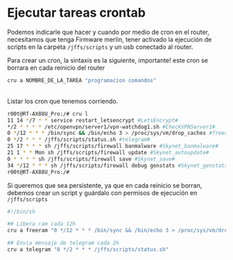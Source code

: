 # Ejecutar tareas crontab

Podemos indicarle que hacer y cuando por medio de cron en el router, necesitamos que tenga Firmware merlin, tener activado la ejecución de scripts en la carpeta `/jffs/scripts` y un usb conectado al router.&#x20;



Para crear un cron, la sintaxis es la siguiente, importante! este cron se borrara en cada reinicio del router

```sh
cru a NOMBRE_DE_LA_TAREA "programacion comandos"
```

\
Listar los cron que tenemos corriendo.

```sh
r00t@RT-AX88U_Pro:/# cru l
11 14 */7 * * service restart_letsencrypt #LetsEncrypt#
*/2 * * * * /etc/openvpn/server1/vpn-watchdog1.sh #CheckVPNServer1#
0 */12 * * * /bin/sync && /bin/echo 3 > /proc/sys/vm/drop_caches #freeram#
0 */2 * * * /jffs/scripts/status.sh #telegram#
25 17 * * * sh /jffs/scripts/firewall banmalware #Skynet_banmalware#
21 1 * * Mon sh /jffs/scripts/firewall update #Skynet_autoupdate#
0 * * * * sh /jffs/scripts/firewall save #Skynet_save#
34 */12 * * * sh /jffs/scripts/firewall debug genstats #Skynet_genstats#
r00t@RT-AX88U_Pro:/#
```



Si queremos que sea persistente, ya que en cada reinicio se borran, debemos crear un script y guárdalo con permisos de ejecución en `/jffs/scripts`

```sh
#!/bin/sh

## Libera ram cada 12h
cru a freeram "0 */12 * * * /bin/sync && /bin/echo 3 > /proc/sys/vm/drop_caches"

## Envia mensaje de telegram cada 2h
cru a telegram "0 */2 * * * /jffs/scripts/status.sh"
```
